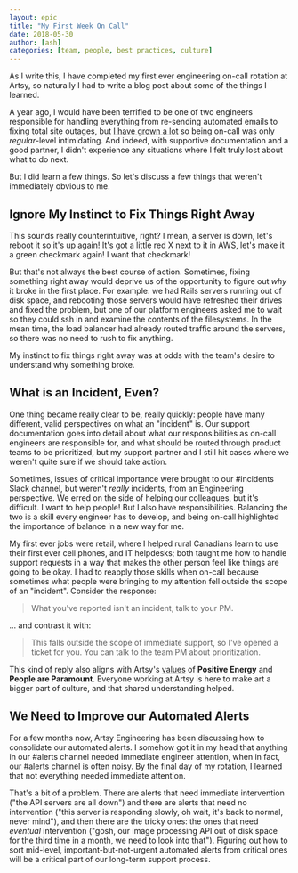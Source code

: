 ```yaml
---
layout: epic
title: "My First Week On Call"
date: 2018-05-30
author: [ash]
categories: [team, people, best practices, culture]
---
```


As I write this, I have completed my first ever engineering on-call rotation at Artsy, so naturally I had to write a blog post about some of the things I learned.

<!-- more -->

A year ago, I would have been terrified to be one of two engineers responsible for handling everything from re-sending automated emails to fixing total site outages, but [I have grown a lot](https://ashfurrow.com/blog/perspective-of-the-polyglot/) so being on-call was only _regular_-level intimidating. And indeed, with supportive documentation and a good partner, I didn't experience any situations where I felt truly lost about what to do next.

But I did learn a few things. So let's discuss a few things that weren't immediately obvious to me.

## Ignore My Instinct to Fix Things Right Away

This sounds really counterintuitive, right? I mean, a server is down, let's reboot it so it's up again! It's got a little red X next to it in AWS, let's make it a green checkmark again! I want that checkmark!

But that's not always the best course of action. Sometimes, fixing something right away would deprive us of the opportunity to figure out _why_ it broke in the first place. For example: we had Rails servers running out of disk space, and rebooting those servers would have refreshed their drives and fixed the problem, but one of our platform engineers asked me to wait so they could ssh in and examine the contents of the filesystems. In the mean time, the load balancer had already routed traffic around the servers, so there was no need to rush to fix anything.

My instinct to fix things right away was at odds with the team's desire to understand why something broke.

## What is an Incident, Even?

One thing became really clear to be, really quickly: people have many different, valid perspectives on what an "incident" is. Our support documentation goes into detail about what our responsibilities as on-call engineers are responsible for, and what should be routed through product teams to be prioritized, but my support partner and I still hit cases where we weren't quite sure if we should take action.

Sometimes, issues of critical importance were brought to our #incidents Slack channel, but weren't _really_ incidents, from an Engineering perspective. We erred on the side of helping our colleagues, but it's difficult. I want to help people! But I also have responsibilities. Balancing the two is a skill every engineer has to develop, and being on-call highlighted the importance of balance in a new way for me.

My first ever jobs were retail, where I helped rural Canadians learn to use their first ever cell phones, and IT helpdesks; both taught me how to handle support requests in a way that makes the other person feel like things are going to be okay. I had to reapply those skills when on-call because sometimes what people were bringing to my attention fell outside the scope of an "incident". Consider the response:

> What you've reported isn't an incident, talk to your PM.

... and contrast it with:

> This falls outside the scope of immediate support, so I've opened a ticket for you. You can talk to the team PM about prioritization.

This kind of reply also aligns with Artsy's [values](https://github.com/artsy/meta/blob/master/meta/what_is_artsy.md#artsy-values) of **Positive Energy** and **People are Paramount**. Everyone working at Artsy is here to make art a bigger part of culture, and that shared understanding helped.

## We Need to Improve our Automated Alerts

For a few months now, Artsy Engineering has been discussing how to consolidate our automated alerts. I somehow got it in my head that anything in our #alerts channel needed immediate engineer attention, when in fact, our #alerts channel is often noisy. By the final day of my rotation, I learned that not everything needed immediate attention.

That's a bit of a problem. There are alerts that need immediate intervention ("the API servers are all down") and there are alerts that need no intervention ("this server is responding slowly, oh wait, it's back to normal, never mind"), and then there are the tricky ones: the ones that need _eventual_ intervention ("gosh, our image processing API out of disk space for the third time in a month, we need to look into that"). Figuring out how to sort mid-level, important-but-not-urgent automated alerts from critical ones will be a critical part of our long-term support process.
